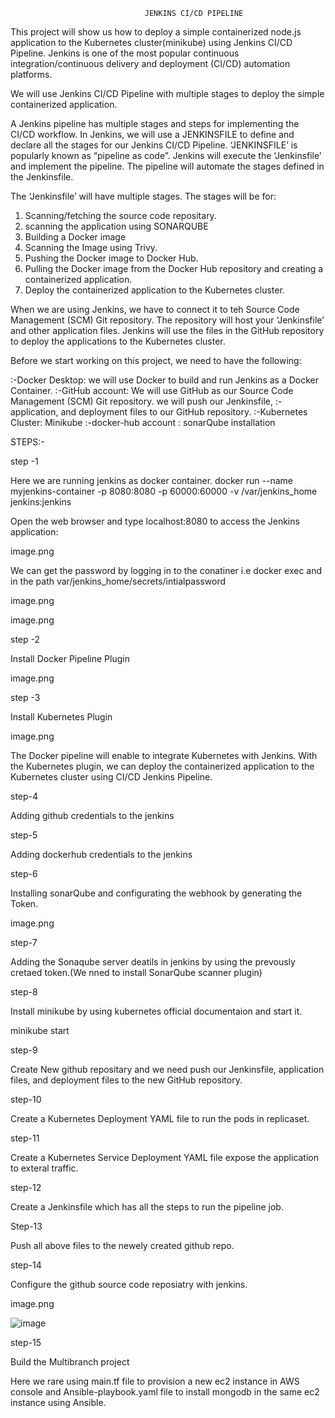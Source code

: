                                   JENKINS CI/CD PIPELINE


This project will show us  how to deploy a simple containerized  node.js application to the Kubernetes cluster(minikube) using Jenkins CI/CD Pipeline. Jenkins is one of the most popular continuous integration/continuous delivery and deployment (CI/CD) automation platforms. 

We will use Jenkins CI/CD Pipeline with multiple stages to deploy the simple containerized application.

A Jenkins pipeline has multiple stages and steps for implementing the CI/CD workflow. In Jenkins, we will use a JENKINSFILE to define and declare all the stages for our Jenkins CI/CD Pipeline. ‘JENKINSFILE’ is popularly known as “pipeline as code”. Jenkins will execute the ‘Jenkinsfile’ and implement the pipeline. The pipeline will automate the stages defined in the Jenkinsfile. 


The  ‘Jenkinsfile’ will have multiple stages. The stages will be for:


   1. Scanning/fetching the source code repositary.
   2. scanning the application using SONARQUBE
   3. Building a Docker image
   4. Scanning the Image using Trivy.
   5. Pushing the Docker image to Docker Hub.
   6. Pulling the Docker image from the Docker Hub repository and creating a containerized application.
   7. Deploy the containerized application to the Kubernetes cluster. 


 When we are using Jenkins, we have to connect it to teh  Source Code Management (SCM) Git repository. The repository will host your ‘Jenkinsfile’ and other application files. Jenkins will use the files in the GitHub repository to deploy the applications to the Kubernetes cluster.


Before we start working on this project, we need to have the following:

:-Docker Desktop: we will use Docker to build and run Jenkins as a Docker Container. 
:-GitHub account: We will use GitHub as our Source Code Management (SCM) Git repository. we will push our Jenkinsfile, :-application, and deployment files to our GitHub repository. 
:-Kubernetes Cluster: Minikube
:-docker-hub account
: sonarQube installation

STEPS:-

step -1

Here we are running jenkins as docker container.
docker run --name myjenkins-container -p 8080:8080 -p 60000:60000 -v /var/jenkins_home jenkins:jenkins

Open the  web browser and type localhost:8080 to access the Jenkins application:


image.png

We can get the password by logging in to the conatiner i.e docker exec and in the path var/jenkins_home/secrets/intialpassword

image.png

image.png


step -2

Install Docker Pipeline Plugin


image.png

step -3

Install Kubernetes Plugin

image.png

The Docker pipeline will enable to integrate Kubernetes with Jenkins. With the Kubernetes plugin, we can deploy the containerized application to the Kubernetes cluster using CI/CD Jenkins Pipeline.

step-4

Adding github credentials to the jenkins

step-5

Adding dockerhub credentials to the jenkins

step-6

Installing sonarQube and configurating the webhook by generating the Token.

image.png

step-7

Adding the Sonaqube server deatils in jenkins by using the prevously cretaed token.(We nned to install SonarQube scanner plugin)


step-8

Install minikube  by using kubernetes official documentaion and start it.

minikube start


step-9

Create New github repositary and we need  push our Jenkinsfile, application files, and deployment files to the new GitHub repository.

step-10

 Create a Kubernetes Deployment YAML file to run the pods in replicaset.

step-11

 Create a Kubernetes Service Deployment YAML file expose the application to exteral traffic.

step-12


Create a Jenkinsfile  which has all the steps to run the pipeline job.

Step-13

Push all above files to the newely created github repo.

step-14

Configure the github source code reposiatry with jenkins.

image.png

![image](https://github.com/srinibasswain/ybrant-test/assets/51942428/8018db32-6147-4901-83f5-1f83e903a468)



step-15

Build the Multibranch project



Here we rare using main.tf file to provision a new ec2 instance in AWS console and Ansible-playbook.yaml file to install mongodb in the same ec2 instance using Ansible.



